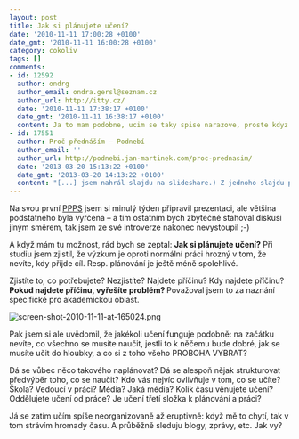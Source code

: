 ```yaml
---
layout: post
title: Jak si plánujete učení?
date: '2010-11-11 17:00:28 +0100'
date_gmt: '2010-11-11 16:00:28 +0100'
category: cokoliv
tags: []
comments:
- id: 12592
  author: ondrg
  author_email: ondra.gersl@seznam.cz
  author_url: http://itty.cz/
  date: '2010-11-11 17:38:17 +0100'
  date_gmt: '2010-11-11 16:38:17 +0100'
  content: Ja to mam podobne, ucim se taky spise narazove, proste kdyz je to potreba. Nevim, jestli je to ta spravna metoda, zatim jsem se nedokopal k tomu, abych zkusil neco jineho. Ve skole (VUT FIT) resime vetsinou projekty, takze na uceni nezbyva moc casu.
- id: 17551
  author: Proč přednáším – Podnebí
  author_email: ''
  author_url: http://podnebi.jan-martinek.com/proc-prednasim/
  date: '2013-03-20 15:13:22 +0100'
  date_gmt: '2013-03-20 14:13:22 +0100'
  content: "[...] jsem nahrál slajdu na slideshare.) Z jednoho slajdu pak vznikl článek na tomto blogu „Jak si plánujete učení?“. Mezitím jsem ale odpřednášel na fakultě spoustu drobných věcí a měl jsem z toho všeho [...]"
---
```

<p>Na svou první <a href="http://www.facebook.com/pppscz">PPPS</a> jsem si minulý týden připravil prezentaci, ale většina podstatného byla vyřčena &ndash; a tím ostatním bych zbytečně stahoval diskusi jiným směrem, tak jsem ze své introverze nakonec nevystoupil ;-)</p>
<p>A když mám tu možnost, rád bych se zeptal: <strong>Jak si plánujete učení?</strong> Při studiu jsem zjistil, že výzkum je oproti normální práci hrozný v tom, že nevíte, kdy přijde cíl. Resp. plánování je ještě méně spolehlivé. </p>
<p>Zjistíte to, co potřebujete? Nezjistíte? Najdete příčinu? Kdy najdete příčinu? <strong>Pokud najdete příčinu, vyřešíte problém? </strong>Považoval jsem to za naznání specifické pro akademickou oblast.</p>
<p><img src='%base_url%/assets/wp-uploads/2010/11/screen-shot-2010-11-11-at-165024.png' alt='screen-shot-2010-11-11-at-165024.png' /></p>
<p>Pak jsem si ale uvědomil, že jakékoli učení funguje podobně: na začátku nevíte, co všechno se musíte naučit, jestli to k něčemu bude dobré, jak se musíte učit do hloubky, a co si z toho všeho PROBOHA VYBRAT?</p>
<p>Dá se vůbec něco takového naplánovat? Dá se alespoň nějak strukturovat předvýběr toho, co se naučit? Kdo vás nejvíc ovlivňuje v tom, co se učíte? Škola? Vedoucí v práci? Média? Jaká média? Kolik času věnujete učení? Oddělujete učení od práce? Je učení třetí složka k plánování a práci?</p>
<p>Já se zatím učím spíše neorganizovaně až eruptivně: když mě to chytí, tak v tom strávím hromady času. A průběžně sleduju blogy, zprávy, etc. Jak vy?</p>
